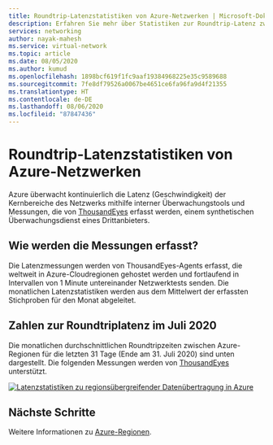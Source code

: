 ```yaml
---
title: Roundtrip-Latenzstatistiken von Azure-Netzwerken | Microsoft-Dokumentation
description: Erfahren Sie mehr über Statistiken zur Roundtrip-Latenz zwischen Azure-Regionen.
services: networking
author: nayak-mahesh
ms.service: virtual-network
ms.topic: article
ms.date: 08/05/2020
ms.author: kumud
ms.openlocfilehash: 1898bcf619f1fc9aaf19384968225e35c9589688
ms.sourcegitcommit: 7fe8df79526a0067be4651ce6fa96fa9d4f21355
ms.translationtype: HT
ms.contentlocale: de-DE
ms.lasthandoff: 08/06/2020
ms.locfileid: "87847436"
---
```

# <a name="azure-network-round-trip-latency-statistics"></a>Roundtrip-Latenzstatistiken von Azure-Netzwerken

Azure überwacht kontinuierlich die Latenz (Geschwindigkeit) der Kernbereiche des Netzwerks mithilfe interner Überwachungstools und Messungen, die von [ThousandEyes](https://thousandeyes.com) erfasst werden, einem synthetischen Überwachungsdienst eines Drittanbieters.

## <a name="how-are-the-measurements-collected"></a>Wie werden die Messungen erfasst?

Die Latenzmessungen werden von ThousandEyes-Agents erfasst, die weltweit in Azure-Cloudregionen gehostet werden und fortlaufend in Intervallen von 1 Minute untereinander Netzwerktests senden. Die monatlichen Latenzstatistiken werden aus dem Mittelwert der erfassten Stichproben für den Monat abgeleitet.

## <a name="july-2020-round-trip-latency-figures"></a>Zahlen zur Roundtriplatenz im Juli 2020

Die monatlichen durchschnittlichen Roundtripzeiten zwischen Azure-Regionen für die letzten 31 Tage (Ende am 31. Juli 2020) sind unten dargestellt. Die folgenden Messungen werden von [ThousandEyes](https://thousandeyes.com) unterstützt.

[![Latenzstatistiken zu regionsübergreifender Datenübertragung in Azure](media/azure-network-latency/azure-network-latency.png)](media/azure-network-latency/azure-network-latency.png#lightbox)

## <a name="next-steps"></a>Nächste Schritte

Weitere Informationen zu [Azure-Regionen](https://azure.microsoft.com/global-infrastructure/regions/).
